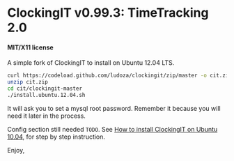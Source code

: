 ClockingIT v0.99.3: TimeTracking 2.0
====================================
#### MIT/X11 license

A simple fork of ClockingIT to install on Ubuntu 12.04 LTS.

```sh
curl https://codeload.github.com/ludoza/clockingit/zip/master -o cit.zip
unzip cit.zip
cd cit/clockingit-master
./install.ubuntu.12.04.sh
```

It will ask you to set a mysql root password. Remember it because you will need it later in the process.

Config section still needed `TODO`. See [How to install ClockingIT on Ubuntu 10.04](https://gist.github.com/Morabaraba/1982e560c53bdb67adc78a307ac8af15), for step by step instruction.

Enjoy,

